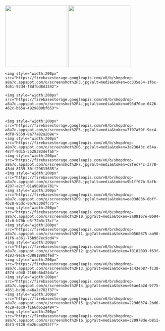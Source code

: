 <h1></h1>

<div style="display:flex;flex-wrap:wrap">
	<img style="width:200px" src="https://firebasestorage.googleapis.com/v0/b/shopdrop-a8a7c.appspot.com/o/screenshot%2F1.jpg?alt=media&token=192be4f8-1287-4905-939c-fb56f2cf55de">
    &nbsp;
	<img style="width:200px" src="https://firebasestorage.googleapis.com/v0/b/shopdrop-a8a7c.appspot.com/o/screenshot%2F2.jpg?alt=media&token=c844fedf-5fde-425a-a089-172421d143db">

	<img style="width:200px" src="https://firebasestorage.googleapis.com/v0/b/shopdrop-a8a7c.appspot.com/o/screenshot%2F3.jpg?alt=media&token=cc335e54-1f6c-4d61-92d4-f8dfbd8d1342">
	
	<img style="width:200px" src="https://firebasestorage.googleapis.com/v0/b/shopdrop-a8a7c.appspot.com/o/screenshot%2F4.jpg?alt=media&token=d93d70ae-0426-462c-b65a-4929880bf653">
		

	<img style="width:200px" src="https://firebasestorage.googleapis.com/v0/b/shopdrop-a8a7c.appspot.com/o/screenshot%2F5.jpg?alt=media&token=7f97a59f-9ec4-4df8-9559-8a77a82a269e">
	<img style="width:200px" src="https://firebasestorage.googleapis.com/v0/b/shopdrop-a8a7c.appspot.com/o/screenshot%2F6.jpg?alt=media&token=3e23043c-d54a-487f-9d15-5528383defab">
	<img style="width:200px" src="https://firebasestorage.googleapis.com/v0/b/shopdrop-a8a7c.appspot.com/o/screenshot%2F7.jpg?alt=media&token=c2fec74c-3778-43dd-8139-30ff29613635">
	<img style="width:200px" src="https://firebasestorage.googleapis.com/v0/b/shopdrop-a8a7c.appspot.com/o/screenshot%2F8.jpg?alt=media&token=9b1ff07b-5afb-4207-a2cf-01a96981e781">
	<img style="width:200px" src="https://firebasestorage.googleapis.com/v0/b/shopdrop-a8a7c.appspot.com/o/screenshot%2F9.jpg?alt=media&token=ea03d836-8bff-4b28-85dc-6676330dfc75">
	<img style="width:200px" src="https://firebasestorage.googleapis.com/v0/b/shopdrop-a8a7c.appspot.com/o/screenshot%2F10.jpg?alt=media&token=2a08167e-0b94-41c0-b70b-e3f72b3c13cf">
	<img style="width:200px" src="https://firebasestorage.googleapis.com/v0/b/shopdrop-a8a7c.appspot.com/o/screenshot%2F11.jpg?alt=media&token=b0568875-aa90-41f6-a361-75b967ec9cd4">
	<img style="width:200px" src="https://firebasestorage.googleapis.com/v0/b/shopdrop-a8a7c.appspot.com/o/screenshot%2F12.jpg?alt=media&token=f0182093-f63f-4193-9ec6-d3881880dfed">
	<img style="width:200px" src="https://firebasestorage.googleapis.com/v0/b/shopdrop-a8a7c.appspot.com/o/screenshot%2F13.jpg?alt=media&token=1c43eb87-fc38-457d-a948-2160c6b424da">
	<img style="width:200px" src="https://firebasestorage.googleapis.com/v0/b/shopdrop-a8a7c.appspot.com/o/screenshot%2F14.jpg?alt=media&token=05ae4a2d-9775-4651-bc96-a46a2c782f37">
	<img style="width:200px" src="https://firebasestorage.googleapis.com/v0/b/shopdrop-a8a7c.appspot.com/o/screenshot%2F15.jpg?alt=media&token=229d6374-2bd6-4c29-a6c9-f166d652e484">
	<img style="width:200px" src="https://firebasestorage.googleapis.com/v0/b/shopdrop-a8a7c.appspot.com/o/screenshot%2F16.jpg?alt=media&token=320978de-b811-4bf3-9120-6b2bca4292ff">
	
</div>
